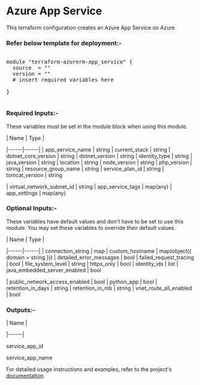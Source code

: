 
# Azure App Service


This terraform configuration creates an Azure App Service on Azure

### Refer below template for deployment:-


<pre>

module "terraform-azurerm-app_service" {
  source  = ""
  version = ""
  # insert required variables here

}

</pre>


### Required Inputs:-


These variables must be set in the module block when using this module.


| Name | Type |

|------|------|
| app_service_name          | string
| current_stack             | string
| dotnet_core_version       | string
| dotnet_version            | string
| identity_type             | string
| java_version              | string
| location                  | string
| node_version              | string
| php_version               | string
| resource_group_name       | string
| service_plan_id           | string
| tomcat_version            | string

| virtual_network_subnet_id | string
| app_service_tags          | map(any)
| app_settings              | map(any)


### Optional Inputs:-


These variables have default values and don't have to be set to use this module. You may set these variables to override their default values.


| Name | Type |

|------|------|
| connection_string             | map
| custom_hostname               | map(object({ domain = string }))
| detailed_error_messages       | bool
| failed_request_tracing        | bool
| file_system_level             | string
| https_only                    | bool
| identity_ids                  | list
| java_embedded_server_enabled  | bool

| public_network_access_enabled | bool
| python_app                    | bool
| retention_in_days             | string
| retention_in_mb               | string
| vnet_route_all_enabled        | bool


### Outputs:-


| Name |

|------|

service_app_id

service_app_name


For detailed usage instructions and examples, refer to the project's [documentation](https://registry.terraform.io/providers/hashicorp/azurerm/latest/docs/resources/app_service).
